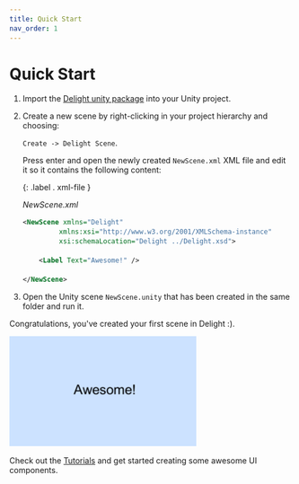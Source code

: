 ```yaml
---
title: Quick Start
nav_order: 1
---
```

# Quick Start

1. Import the [Delight unity package](link-to-package.html) into your Unity project. 

   

2. Create a new scene by right-clicking in your project hierarchy and choosing: 

   `Create -> Delight Scene`. 

   Press enter and open the newly created `NewScene.xml`  XML file and edit it so it contains the following content:

   {: .label . xml-file }

   *NewScene.xml*

   ```xml
   <NewScene xmlns="Delight" 
            xmlns:xsi="http://www.w3.org/2001/XMLSchema-instance"
            xsi:schemaLocation="Delight ../Delight.xsd">
     
       <Label Text="Awesome!" />
   
   </NewScene>
   ```

   

3. Open the Unity scene `NewScene.unity` that has been created in the same folder and run it.

Congratulations, you've created your first scene in Delight :). 

![](awesome.png)

Check out the [Tutorials](Tutorials) and get started creating some awesome UI components.

